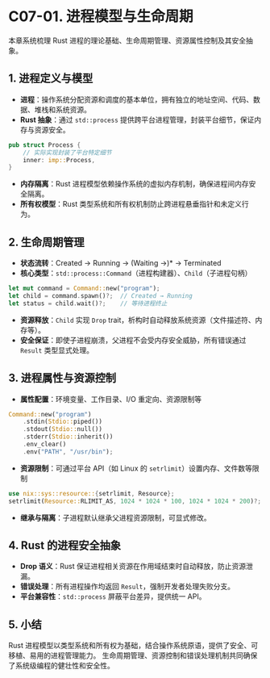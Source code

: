 # C07-01. 进程模型与生命周期

本章系统梳理 Rust 进程的理论基础、生命周期管理、资源属性控制及其安全抽象。

## 1. 进程定义与模型

- **进程**：操作系统分配资源和调度的基本单位，拥有独立的地址空间、代码、数据、堆栈和系统资源。
- **Rust 抽象**：通过 `std::process` 提供跨平台进程管理，封装平台细节，保证内存与资源安全。

```rust
pub struct Process {
    // 实际实现封装了平台特定细节
    inner: imp::Process,
}
```

- **内存隔离**：Rust 进程模型依赖操作系统的虚拟内存机制，确保进程间内存安全隔离。
- **所有权模型**：Rust 类型系统和所有权机制防止跨进程悬垂指针和未定义行为。

## 2. 生命周期管理

- **状态流转**：Created → Running → (Waiting →)* → Terminated
- **核心类型**：`std::process::Command`（进程构建器）、`Child`（子进程句柄）

```rust
let mut command = Command::new("program");
let child = command.spawn()?;  // Created → Running
let status = child.wait()?;    // 等待进程终止
```

- **资源释放**：`Child` 实现 `Drop` trait，析构时自动释放系统资源（文件描述符、内存等）。
- **安全保证**：即使子进程崩溃，父进程不会受内存安全威胁，所有错误通过 `Result` 类型显式处理。

## 3. 进程属性与资源控制

- **属性配置**：环境变量、工作目录、I/O 重定向、资源限制等

```rust
Command::new("program")
    .stdin(Stdio::piped())
    .stdout(Stdio::null())
    .stderr(Stdio::inherit())
    .env_clear()
    .env("PATH", "/usr/bin");
```

- **资源限制**：可通过平台 API（如 Linux 的 `setrlimit`）设置内存、文件数等限制

```rust
use nix::sys::resource::{setrlimit, Resource};
setrlimit(Resource::RLIMIT_AS, 1024 * 1024 * 100, 1024 * 1024 * 200)?;
```

- **继承与隔离**：子进程默认继承父进程资源限制，可显式修改。

## 4. Rust 的进程安全抽象

- **Drop 语义**：Rust 保证进程相关资源在作用域结束时自动释放，防止资源泄漏。
- **错误处理**：所有进程操作均返回 `Result`，强制开发者处理失败分支。
- **平台兼容性**：`std::process` 屏蔽平台差异，提供统一 API。

## 5. 小结

Rust 进程模型以类型系统和所有权为基础，结合操作系统原语，提供了安全、可移植、易用的进程管理能力。
生命周期管理、资源控制和错误处理机制共同确保了系统级编程的健壮性和安全性。
